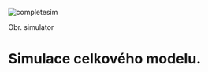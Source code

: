 <div class="w3-row">
<div class="w3-half w3-center">

![completesim](completesim.png)

Obr. simulator

</div>
<div class="w3-half w3-justify w3-padding">

# Simulace celkového modelu. 


</div>
</div>